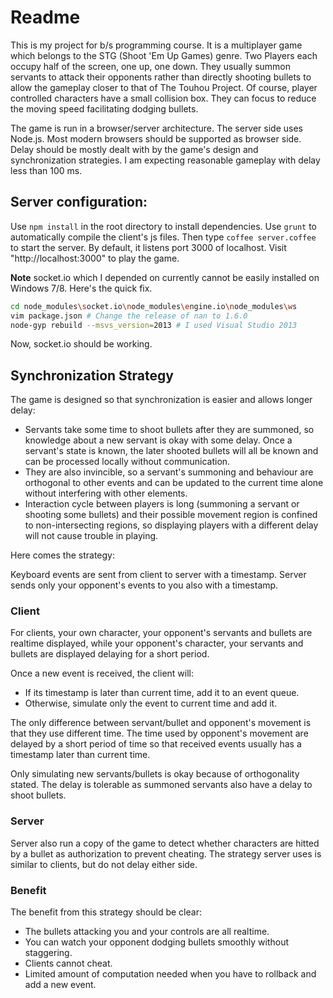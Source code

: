 # Readme

This is my project for b/s programming course. It is a multiplayer game which belongs to the STG (Shoot 'Em Up Games) genre. Two Players each occupy half of the screen, one up, one down. They usually summon servants to attack their opponents rather than directly shooting bullets to allow the gameplay closer to that of The Touhou Project. Of course, player controlled characters have a small collision box. They can focus to reduce the moving speed facilitating dodging bullets.

The game is run in a browser/server architecture. The server side uses Node.js. Most modern browsers should be supported as browser side. Delay should be mostly dealt with by the game's design and synchronization strategies. I am expecting reasonable gameplay with delay less than 100 ms.

## Server configuration:

Use `npm install` in the root directory to install dependencies.
Use `grunt` to automatically compile the client's js files.
Then type `coffee server.coffee` to start the server. By default, it listens port 3000 of localhost.
Visit "http://localhost:3000" to play the game.

**Note** socket.io which I depended on currently cannot be easily installed on Windows 7/8. Here's the quick fix.

```bash
cd node_modules\socket.io\node_modules\engine.io\node_modules\ws
vim package.json # Change the release of nan to 1.6.0
node-gyp rebuild --msvs_version=2013 # I used Visual Studio 2013
```

Now, socket.io should be working.

## Synchronization Strategy

The game is designed so that synchronization is easier and allows longer delay:

- Servants take some time to shoot bullets after they are summoned, so knowledge about a new servant is okay with some delay. Once a servant's state is known, the later shooted bullets will all be known and can be processed locally without communication.
- They are also invincible, so a servant's summoning and behaviour are orthogonal to other events and can be updated to the current time alone without interfering with other elements.
- Interaction cycle between players is long (summoning a servant or shooting some bullets) and their possible movement region is confined to non-intersecting regions, so displaying players with a different delay will not cause trouble in playing.

Here comes the strategy:

Keyboard events are sent from client to server with a timestamp.
Server sends only your opponent's events to you also with a timestamp.

### Client

For clients, your own character, your opponent's servants and bullets are realtime displayed, while your opponent's character, your servants and bullets are displayed delaying for a short period.

Once a new event is received, the client will:
- If its timestamp is later than current time, add it to an event queue.
- Otherwise, simulate only the event to current time and add it.

The only difference between servant/bullet and opponent's movement is that they use different time. The time used by opponent's movement are delayed by a short period of time so that received events usually has a timestamp later than current time.

Only simulating new servants/bullets is okay because of orthogonality stated. The delay is tolerable as summoned servants also have a delay to shoot bullets.

### Server

Server also run a copy of the game to detect whether characters are hitted by a bullet as authorization to prevent cheating. The strategy server uses is similar to clients, but do not delay either side.

### Benefit

The benefit from this strategy should be clear:
- The bullets attacking you and your controls are all realtime.
- You can watch your opponent dodging bullets smoothly without staggering.
- Clients cannot cheat.
- Limited amount of computation needed when you have to rollback and add a new event.